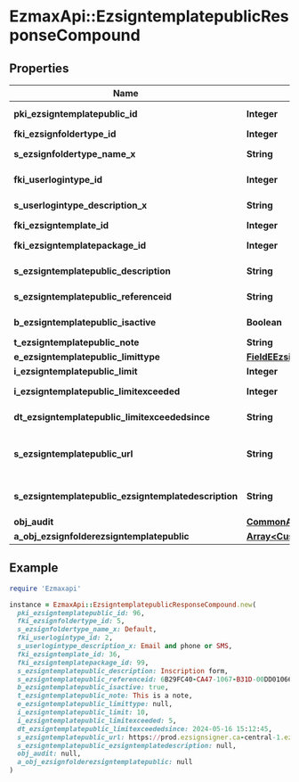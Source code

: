 # EzmaxApi::EzsigntemplatepublicResponseCompound

## Properties

| Name | Type | Description | Notes |
| ---- | ---- | ----------- | ----- |
| **pki_ezsigntemplatepublic_id** | **Integer** | The unique ID of the Ezsigntemplatepublic |  |
| **fki_ezsignfoldertype_id** | **Integer** | The unique ID of the Ezsignfoldertype. |  |
| **s_ezsignfoldertype_name_x** | **String** | The name of the Ezsignfoldertype in the language of the requester |  |
| **fki_userlogintype_id** | **Integer** | The unique ID of the Userlogintype  Valid values:  |Value|Description|Detail| |-|-|-| |1|**Email Only**|The Ezsignsigner will receive a secure link by email| |2|**Email and phone or SMS**|The Ezsignsigner will receive a secure link by email and will need to authenticate using SMS or Phone call. **Additional fee applies**| |3|**Email and secret question**|The Ezsignsigner will receive a secure link by email and will need to authenticate using a predefined question and answer| |4|**In person only**|The Ezsignsigner will only be able to sign \&quot;In-Person\&quot; and there won&#39;t be any authentication. No email will be sent for invitation to sign. Make sure you evaluate the risk of signature denial and at minimum, we recommend you use a handwritten signature type| |5|**In person with phone or SMS**|The Ezsignsigner will only be able to sign \&quot;In-Person\&quot; and will need to authenticate using SMS or Phone call. No email will be sent for invitation to sign. **Additional fee applies**| |6|**Embedded**|The Ezsignsigner will only be able to sign in the embedded solution. No email will be sent for invitation to sign. **Additional fee applies**|   |7|**Embedded with phone or SMS**|The Ezsignsigner will only be able to sign in the embedded solution and will need to authenticate using SMS or Phone call. No email will be sent for invitation to sign. **Additional fee applies**|   |8|**No validation**|The Ezsignsigner will not receive an email and won&#39;t have to validate his connection using 2 factor. **Additional fee applies**|      |9|**Sms only**|The Ezsignsigner will not receive an email but will will need to authenticate using SMS. **Additional fee applies**|      |  |
| **s_userlogintype_description_x** | **String** | The description of the Userlogintype in the language of the requester |  |
| **fki_ezsigntemplate_id** | **Integer** | The unique ID of the Ezsigntemplate | [optional] |
| **fki_ezsigntemplatepackage_id** | **Integer** | The unique ID of the Ezsigntemplatepackage | [optional] |
| **s_ezsigntemplatepublic_description** | **String** | The description of the Ezsigntemplatepublic |  |
| **s_ezsigntemplatepublic_referenceid** | **String** | The referenceid of the Ezsigntemplatepublic |  |
| **b_ezsigntemplatepublic_isactive** | **Boolean** | Whether the ezsigntemplatepublic is active or not |  |
| **t_ezsigntemplatepublic_note** | **String** | The note of the Ezsigntemplatepublic |  |
| **e_ezsigntemplatepublic_limittype** | [**FieldEEzsigntemplatepublicLimittype**](FieldEEzsigntemplatepublicLimittype.md) |  |  |
| **i_ezsigntemplatepublic_limit** | **Integer** | The limit of the Ezsigntemplatepublic |  |
| **i_ezsigntemplatepublic_limitexceeded** | **Integer** | The limitexceeded of the Ezsigntemplatepublic |  |
| **dt_ezsigntemplatepublic_limitexceededsince** | **String** | The limitexceededsince of the Ezsigntemplatepublic |  |
| **s_ezsigntemplatepublic_url** | **String** | The url of the Ezsigntemplatepublic  You can add these value as query parameters to prefill the corresponding role  |Parameter|Description| |-|-| |sEzsigntemplatesignerDescription|The role to fill| |sContactFirstname|The contact firstname| |sContactLastname|The contact lastname| |sEmailAddress|The contact email| |sPhoneE164|The contact phone number| |sPhoneE164Cell|The contact cell phone number| |  |
| **s_ezsigntemplatepublic_ezsigntemplatedescription** | **String** | The Ezsigntemplate/Ezsigntemplatepackage description |  |
| **obj_audit** | [**CommonAudit**](CommonAudit.md) |  | [optional] |
| **a_obj_ezsignfolderezsigntemplatepublic** | [**Array&lt;CustomEzsignfolderezsigntemplatepublicResponse&gt;**](CustomEzsignfolderezsigntemplatepublicResponse.md) |  |  |

## Example

```ruby
require 'Ezmaxapi'

instance = EzmaxApi::EzsigntemplatepublicResponseCompound.new(
  pki_ezsigntemplatepublic_id: 96,
  fki_ezsignfoldertype_id: 5,
  s_ezsignfoldertype_name_x: Default,
  fki_userlogintype_id: 2,
  s_userlogintype_description_x: Email and phone or SMS,
  fki_ezsigntemplate_id: 36,
  fki_ezsigntemplatepackage_id: 99,
  s_ezsigntemplatepublic_description: Inscription form,
  s_ezsigntemplatepublic_referenceid: 6B29FC40-CA47-1067-B31D-00DD010662DA,
  b_ezsigntemplatepublic_isactive: true,
  t_ezsigntemplatepublic_note: This is a note,
  e_ezsigntemplatepublic_limittype: null,
  i_ezsigntemplatepublic_limit: 10,
  i_ezsigntemplatepublic_limitexceeded: 5,
  dt_ezsigntemplatepublic_limitexceededsince: 2024-05-16 15:12:45,
  s_ezsigntemplatepublic_url: https://prod.ezsignsigner.ca-central-1.ezmax.com/ezsigntemplatepublic/{sEzmaxcustomerCode}/{sEzsigntemplatepublicReferenceID},
  s_ezsigntemplatepublic_ezsigntemplatedescription: null,
  obj_audit: null,
  a_obj_ezsignfolderezsigntemplatepublic: null
)
```

